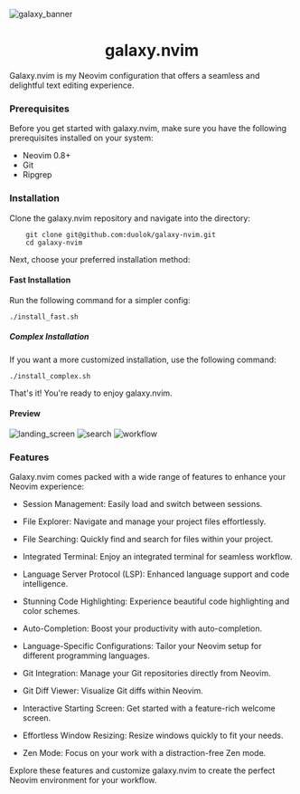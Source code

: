 ![galaxy_banner](https://github.com/duolok/nvim/assets/42711489/a60f1fb8-f12a-46f6-84e1-f12d2129d9f1)
<h1 align="center"> galaxy.nvim </h1>

Galaxy.nvim is my Neovim configuration that offers a seamless and delightful text editing experience.

### Prerequisites

Before you get started with galaxy.nvim, make sure you have the following prerequisites installed on your system:

- Neovim 0.8+
- Git
- Ripgrep

### Installation

Clone the galaxy.nvim repository and navigate into the directory:

```shell
    git clone git@github.com:duolok/galaxy-nvim.git
    cd galaxy-nvim
```

Next, choose your preferred installation method:

#### Fast Installation

Run the following command for a simpler config:

```shell
./install_fast.sh
```

##### Complex Installation

If you want a more customized installation, use the following command:

```shell
./install_complex.sh
```

That's it! You're ready to enjoy galaxy.nvim.


#### Preview
![landing_screen](https://github.com/duolok/nvim/assets/42711489/0359fefd-bb4e-497d-9b16-a419555bfeaa)
![search](https://github.com/duolok/nvim/assets/42711489/d33d950b-17af-4d29-b474-03a6a99d7d37)
![workflow](https://github.com/duolok/nvim/assets/42711489/0d386893-98d3-4f26-b98c-3c233b2e763e)


### Features

Galaxy.nvim comes packed with a wide range of features to enhance your Neovim experience:

- Session Management: Easily load and switch between sessions.

- File Explorer: Navigate and manage your project files effortlessly.
- File Searching: Quickly find and search for files within your project.
- Integrated Terminal: Enjoy an integrated terminal for seamless workflow.
- Language Server Protocol (LSP): Enhanced language support and code intelligence.
- Stunning Code Highlighting: Experience beautiful code highlighting and color schemes.
- Auto-Completion: Boost your productivity with auto-completion.
- Language-Specific Configurations: Tailor your Neovim setup for different programming languages.
- Git Integration: Manage your Git repositories directly from Neovim.
- Git Diff Viewer: Visualize Git diffs within Neovim.
- Interactive Starting Screen: Get started with a feature-rich welcome screen.
- Effortless Window Resizing: Resize windows quickly to fit your needs.
- Zen Mode: Focus on your work with a distraction-free Zen mode.

Explore these features and customize galaxy.nvim to create the perfect Neovim environment for your workflow.
